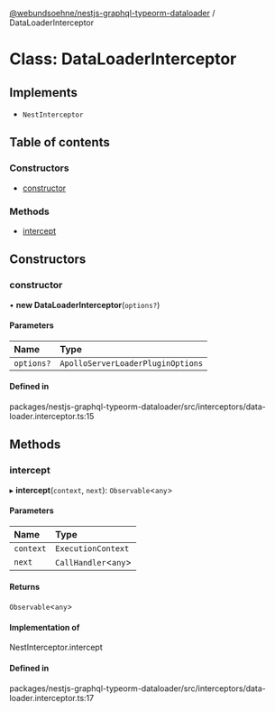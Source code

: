 [@webundsoehne/nestjs-graphql-typeorm-dataloader](../README.md) / DataLoaderInterceptor

# Class: DataLoaderInterceptor

## Implements

- `NestInterceptor`

## Table of contents

### Constructors

- [constructor](DataLoaderInterceptor.md#constructor)

### Methods

- [intercept](DataLoaderInterceptor.md#intercept)

## Constructors

### constructor

• **new DataLoaderInterceptor**(`options?`)

#### Parameters

| Name | Type |
| :------ | :------ |
| `options?` | `ApolloServerLoaderPluginOptions` |

#### Defined in

packages/nestjs-graphql-typeorm-dataloader/src/interceptors/data-loader.interceptor.ts:15

## Methods

### intercept

▸ **intercept**(`context`, `next`): `Observable`<`any`\>

#### Parameters

| Name | Type |
| :------ | :------ |
| `context` | `ExecutionContext` |
| `next` | `CallHandler`<`any`\> |

#### Returns

`Observable`<`any`\>

#### Implementation of

NestInterceptor.intercept

#### Defined in

packages/nestjs-graphql-typeorm-dataloader/src/interceptors/data-loader.interceptor.ts:17
